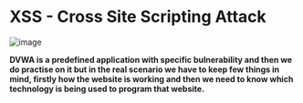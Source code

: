 # XSS - Cross Site Scripting Attack 

![image](https://user-images.githubusercontent.com/60937657/205972462-4843c529-a532-43b2-9a7a-59fa04f2729e.png)

**DVWA is a predefined application with specific bulnerability and then we do practise on it but in the real scenario we have to keep few things in mind, firstly how the website is working and then we need to know which technology is being used to program that website.**

